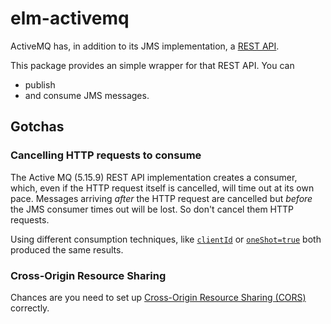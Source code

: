 # elm-activemq

ActiveMQ has, in addition to its JMS implementation, a
[REST API](https://activemq.apache.org/rest).

This package provides an simple wrapper for that REST API. You can
* publish
* and consume JMS messages.

## Gotchas

### Cancelling HTTP requests to consume

The Active MQ (5.15.9) REST API implementation creates a consumer, which, even
if the HTTP request itself is cancelled, will time out at its own pace. Messages
arriving _after_ the HTTP request are cancelled but _before_ the JMS consumer
times out will be lost. So don't cancel them HTTP requests.

Using different consumption techniques, like
[`clientId`](https://activemq.apache.org/rest#consuming-without-sessions) or
[`oneShot=true`](https://activemq.apache.org/rest#consuming-with-one-shot-consumers)
both produced the same results.

### Cross-Origin Resource Sharing

Chances are you need to set up
[Cross-Origin Resource Sharing (CORS)](https://developer.mozilla.org/en-US/docs/Web/HTTP/CORS)
correctly.
